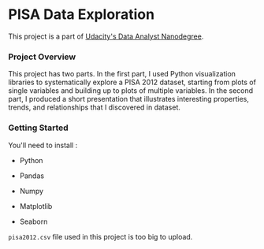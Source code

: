 ﻿# PISA Data Exploration


This project is a part of [Udacity's Data Analyst Nanodegree](https://www.udacity.com/course/data-analyst-nanodegree--nd002). 



### Project Overview 


This project has two parts. In the first part, I used Python visualization libraries to systematically explore a PISA 2012 dataset, starting from plots of single variables and building up to plots of multiple variables. In the second part, I produced a short presentation that illustrates interesting properties, trends, and relationships that I discovered in dataset. 

### Getting Started 


You'll need to install :

* Python

* Pandas
* Numpy 

* Matplotlib

* Seaborn

`pisa2012.csv` file used in this project is too big to upload.
